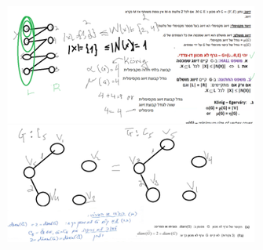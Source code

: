 <img src="./zivug.png" alt="img description" />


<img src="./diamg2ggag.png" alt="img description" />
